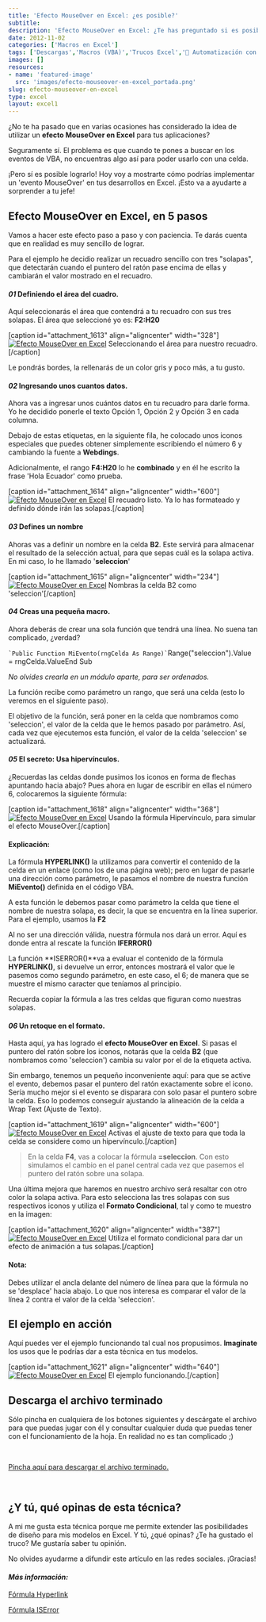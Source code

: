 ```yaml
---
title: 'Efecto MouseOver en Excel: ¿es posible?'
subtitle: 
description: 'Efecto MouseOver en Excel: ¿Te has preguntado si es posible detectar el movimiento del ratón en Excel? Encuentra la respuesta aquí.'
date: 2012-11-02
categories: ['Macros en Excel']
tags: ['Descargas','Macros (VBA)','Trucos Excel','🤖 Automatización con Excel']
images: []
resources: 
- name: 'featured-image'
  src: 'images/efecto-mouseover-en-excel_portada.png'
slug: efecto-mouseover-en-excel
type: excel
layout: excel1
---
```


¿No te ha pasado que en varias ocasiones has considerado la idea de utilizar un **efecto MouseOver en Excel** para tus aplicaciones?

Seguramente sí. El problema es que cuando te pones a buscar en los eventos de VBA, no encuentras algo así para poder usarlo con una celda.

¡Pero sí es posible lograrlo! Hoy voy a mostrarte cómo podrías implementar un 'evento MouseOver' en tus desarrollos en Excel. ¡Esto va a ayudarte a sorprender a tu jefe!

## Efecto MouseOver en Excel, en 5 pasos

Vamos a hacer este efecto paso a paso y con paciencia. Te darás cuenta que en realidad es muy sencillo de lograr.

Para el ejemplo he decidio realizar un recuadro sencillo con tres "solapas", que detectarán cuando el puntero del ratón pase encima de ellas y cambiarán el valor mostrado en el recuadro.

#### _01_ Definiendo el área del cuadro.

Aquí seleccionarás el área que contendrá a tu recuadro con sus tres solapas. El área que seleccioné yo es: **F2:H20**

\[caption id="attachment\_1613" align="aligncenter" width="328"\][![Efecto MouseOver en Excel](images/20121101131919.png)](http://raymundoycaza.com/wp-content/uploads/20121101131919.png) Seleccionando el área para nuestro recuadro.\[/caption\]

Le pondrás bordes, la rellenarás de un color gris y poco más, a tu gusto.

#### _02_ Ingresando unos cuantos datos.

Ahora vas a ingresar unos cuántos datos en tu recuadro para darle forma. Yo he decidido ponerle el texto Opción 1, Opción 2 y Opción 3 en cada columna.

Debajo de estas etiquetas, en la siguiente fila, he colocado unos iconos especiales que puedes obtener simplemente escribiendo el número 6 y cambiando la fuente a **Webdings**.

Adicionalmente, el rango **F4:H20** lo he **combinado** y en él he escrito la  frase 'Hola Ecuador' como prueba.

\[caption id="attachment\_1614" align="aligncenter" width="600"\][![Efecto MouseOver en Excel](images/20121101132854-600x3761.png "Efecto MouseOver en Excel")](http://raymundoycaza.com/wp-content/uploads/201211011328541.png) El recuadro listo. Ya lo has formateado y definido dónde irán las solapas.\[/caption\]

#### _03_ Defines un nombre

Ahoras vas a definir un nombre en la celda **B2**. Este servirá para almacenar el resultado de la selección actual, para que sepas cuál es la solapa activa. En mi caso, lo he llamado '**seleccion**'

\[caption id="attachment\_1615" align="aligncenter" width="234"\][![Efecto MouseOver en Excel](images/201211011346421.png "Efecto MouseOver en Excel")](http://raymundoycaza.com/wp-content/uploads/201211011346421.png) Nombras la celda B2 como 'seleccion'\[/caption\]

#### _04_ Creas una pequeña macro.

Ahora deberás de crear una sola función que tendrá una línea. No suena tan complicado, ¿verdad?

`` `Public Function MiEvento(rngCelda As Range)` ``Range("seleccion").Value = rngCelda.ValueEnd Sub

_No olvides crearla en un módulo aparte, para ser ordenados._

La función recibe como parámetro un rango, que será una celda (esto lo veremos en el siguiente paso).

El objetivo de la función, será poner en la celda que nombramos como 'seleccion', el valor de la celda que le hemos pasado por parámetro. Así, cada vez que ejecutemos esta función, el valor de la celda 'seleccion' se actualizará.

#### _05_ El secreto: Usa hipervínculos.

¿Recuerdas las celdas donde pusimos los iconos en forma de flechas apuntando hacia abajo? Pues ahora en lugar de escribir en ellas el número 6, colocaremos la siguiente fórmula:

\[caption id="attachment\_1618" align="aligncenter" width="368"\][![Efecto MouseOver en Excel](images/201211011431211.png "Efecto MouseOver en Excel")](http://raymundoycaza.com/wp-content/uploads/201211011431211.png) Usando la fórmula Hipervínculo, para simular el efecto MouseOver.\[/caption\]

#### Explicación:

La fórmula **HYPERLINK()** la utilizamos para convertir el contenido de la celda en un enlace (como los de una página web); pero en lugar de pasarle una dirección como parámetro, le pasamos el nombre de nuestra función **MiEvento()** definida en el código VBA.

A esta función le debemos pasar como parámetro la celda que tiene el nombre de nuestra solapa, es decir, la que se encuentra en la línea superior. Para el ejemplo, usamos la **F2**

Al no ser una dirección válida, nuestra fórmula nos dará un error. Aquí es donde entra al rescate la función **IFERROR()**

La función **ISERROR()**va a evaluar el contenido de la fórmula **HYPERLINK()**, si devuelve un error, entonces mostrará el valor que le pasemos como segundo parámetro, en este caso, el 6; de manera que se muestre el mismo caracter que teníamos al principio.

Recuerda copiar la fórmula a las tres celdas que figuran como nuestras solapas.

#### _06_ Un retoque en el formato.

Hasta aquí, ya has logrado el **efecto MouseOver** **en Excel**. Si pasas el puntero del ratón sobre los iconos, notarás que la celda **B2** (que nombramos como 'seleccion') cambia su valor por el de la etiqueta activa.

Sin embargo, tenemos un pequeño inconveniente aquí: para que se active el evento, debemos pasar el puntero del ratón exactamente sobre el icono. Sería mucho mejor si el evento se disparara con solo pasar el puntero sobre la celda. Eso lo podemos conseguir ajustando la alineación de la celda a Wrap Text (Ajuste de Texto).

\[caption id="attachment\_1619" align="aligncenter" width="600"\][![Efecto MouseOver en Excel](images/20121101151733-600x4931.png "Efecto MouseOver en Excel")](http://raymundoycaza.com/wp-content/uploads/201211011517331.png) Activas el ajuste de texto para que toda la celda se considere como un hipervínculo.\[/caption\]

> En la celda **F4**, vas a colocar la fórmula **\=seleccion**. Con esto simulamos el cambio en el panel central cada vez que pasemos el puntero del ratón sobre una solapa.

Una última mejora que haremos en nuestro archivo será resaltar con otro color la solapa activa. Para esto selecciona las tres solapas con sus respectivos iconos y utiliza el **Formato Condicional**, tal y como te muestro en la imagen:

\[caption id="attachment\_1620" align="aligncenter" width="387"\][![Efecto MouseOver en Excel](images/201211011526561.png "Efecto MouseOver en Excel")](http://raymundoycaza.com/wp-content/uploads/201211011526561.png) Utiliza el formato condicional para dar un efecto de animación a tus solapas.\[/caption\]

#### Nota:

Debes utilizar el ancla delante del número de línea para que la fórmula no se 'desplace' hacia abajo. Lo que nos interesa es comparar el valor de la línea 2 contra el valor de la celda 'seleccion'.

## El ejemplo en acción

Aquí puedes ver el ejemplo funcionando tal cual nos propusimos. **Imagínate** los usos que le podrías dar a esta técnica en tus modelos.

\[caption id="attachment\_1621" align="aligncenter" width="640"\][![Efecto MouseOver en Excel](images/evento-mouseover1.gif "Efecto MouseOver en Excel")](http://raymundoycaza.com/wp-content/uploads/evento-mouseover1.gif) El ejemplo funcionando.\[/caption\]

## Descarga el archivo terminado

Sólo pincha en cualquiera de los botones siguientes y descárgate el archivo para que puedas jugar con él y consultar cualquier duda que puedas tener con el funcionamiento de la hoja. En realidad no es tan complicado ;)

 

[Pincha aquí para descargar el archivo terminado.](http://raymundoycaza.com/descargas/evento-mouseover.xlsm)

 

## ¿Y tú, qué opinas de esta técnica?

A mi me gusta esta técnica porque me permite extender las posibilidades de diseño para mis modelos en Excel. Y tú, ¿qué opinas? ¿Te ha gustado el truco? Me gustaría saber tu opinión.

No olvides ayudarme a difundir este artículo en las redes sociales. ¡Gracias!

#### _**Más información:**_

[Fórmula Hyperlink](http://office.microsoft.com/en-gb/excel-help/hyperlink-function-HP010062412.aspx "F&oacute;rmula Hyperlink")

[Fórmula ISError](http://office.microsoft.com/en-us/excel-help/is-functions-HP010342632.aspx "F&oacute;rmula ISError")
